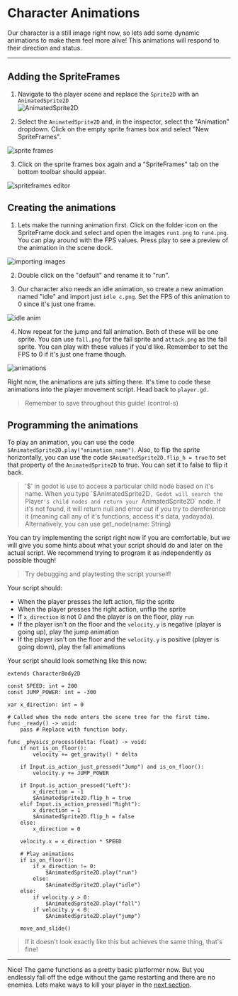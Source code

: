 # Character Animations

Our character is a still image right now, so lets add some dynamic animations to make them feel more alive! This animations will respond to their direction and status.

---

## Adding the SpriteFrames

1) Navigate to the player scene and replace the `Sprite2D` with an `AnimatedSprite2D`     
![AnimatedSprite2D](../images/section-4/animatedsprite2d.png) 

2) Select the `AnimatedSprite2D` and, in the inspector, select the "Animation" dropdown. Click on the empty sprite frames box and select "New SpriteFrames".     

![sprite frames](../images/section-4/sprite_frames.png) 

3) Click on the sprite frames box again and a "SpriteFrames" tab on the bottom toolbar should appear.

![spriteframes editor](../images/section-4/spriteframes_toolbar.png)

## Creating the animations

1) Lets make the running animation first. Click on the folder icon on the SpriteFrame dock and select and open the images `run1.png` to `run4.png`. You can play around with the FPS values. Press play to see a preview of the animation in the scene dock.     

![importing images](../images/section-4/importing_animations.png) 

2) Double click on the "default" and rename it to "run".

3) Our character also needs an idle animation, so create a new animation named "idle" and import just `idle c.png`. Set the FPS of this animation to 0 since it's just one frame.

![idle anim](../images/section-4/idle_animation.png) 

4) Now repeat for the jump and fall animation. Both of these will be one sprite. You can use `fall.png` for the fall sprite and `attack.png` as the fall sprite. You can play with these values if you'd like. Remember to set the FPS to 0 if it's just one frame though.    

![animations](../images/section-4/all_animations.png)


Right now, the animations are juts sitting there. It's time to code these animations into the player movement script. Head back to `player.gd`.

> Remember to save throughout this guide! (control-s)

## Programming the animations

To play an animation, you can use the code `$AnimatedSprite2D.play("animation_name")`. Also, to flip the sprite horizontally, you can use the code `$AnimatedSprite2D.flip_h = true` to set that property of the `AnimatedSprite2D` to true. You can set it to false to flip it back.

> '$' in godot is use to access a particular child node based on it's name. When you type `$AnimatedSprite2D`, Godot will search the `Player`'s child nodes and return your `AnimatedSprite2D` node. If it's not found, it will return null and error out if you try to dereference it (meaning call any of it's functions, access it's data, yadayada). Alternatively, you can use get_node(name: String)

You can try implementing the script right now if you are comfortable, but we will give you some hints about what your script should do and later on the actual script. We recommend trying to program it as independently as possible though! 

> Try debugging and playtesting the script yourself!

Your script should:
- When the player presses the left action, flip the sprite
- When the player presses the right action, unflip the sprite
- If `x_direction` is not 0 and the player is on the floor, play `run`
- If the player isn't on the floor and the `velocity.y` is negative (player is going up), play the jump animation
- If the player isn't on the floor and the `velocity.y` is positive (player is going down), play the fall animations


Your script should look something like this now:
```gdscript
extends CharacterBody2D

const SPEED: int = 200 
const JUMP_POWER: int = -300

var x_direction: int = 0

# Called when the node enters the scene tree for the first time.
func _ready() -> void:
	pass # Replace with function body.

func _physics_process(delta: float) -> void:
	if not is_on_floor():
		velocity += get_gravity() * delta
	
	if Input.is_action_just_pressed("Jump") and is_on_floor():
		velocity.y += JUMP_POWER
	
	if Input.is_action_pressed("Left"):
		x_direction = -1
		$AnimatedSprite2D.flip_h = true
	elif Input.is_action_pressed("Right"):
		x_direction = 1
		$AnimatedSprite2D.flip_h = false
	else:
		x_direction = 0
	
	velocity.x = x_direction * SPEED
	
	# Play animations
	if is_on_floor():
		if x_direction != 0:
			$AnimatedSprite2D.play("run")
		else:
			$AnimatedSprite2D.play("idle")
	else:
		if velocity.y > 0:
			$AnimatedSprite2D.play("fall")
		if velocity.y < 0:
			$AnimatedSprite2D.play("jump")

	move_and_slide()
```
> If it doesn't look exactly like this but achieves the same thing, that's fine!

---

Nice! The game functions as a pretty basic platformer now. But you endlessly fall off the edge without the game restarting and there are no enemies. Lets make ways to kill your player in the [next section](./section-5.md).
